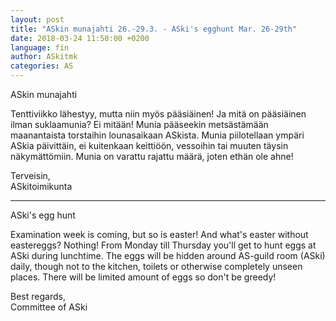 ```yaml
---
layout: post
title: "ASkin munajahti 26.-29.3. - ASki's egghunt Mar. 26-29th"
date: 2018-03-24 11:50:00 +0200
language: fin
author: ASkitmk
categories: AS
---
```

ASkin munajahti

Tenttiviikko lähestyy, mutta niin myös pääsiäinen! Ja mitä on pääsiäinen ilman suklaamunia? Ei mitään! Munia pääseekin metsästämään maanantaista torstaihin lounasaikaan ASkista. Munia piilotellaan ympäri ASkia päivittäin, ei kuitenkaan keittiöön,  vessoihin tai muuten täysin näkymättömiin. Munia on varattu rajattu määrä, joten ethän ole ahne! 

Terveisin, <br>
ASkitoimikunta

---

ASki's egg hunt

Examination week is coming, but so is easter! And what's easter without eastereggs? Nothing! From Monday till Thursday you'll get to hunt eggs at ASki during lunchtime. The eggs will be hidden around AS-guild room (ASki) daily, though not to the kitchen, toilets or otherwise completely unseen places. There will be limited amount of eggs so don't be greedy!

Best regards,<br>
Committee of ASki
